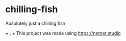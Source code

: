 # chilling-fish
Absolutely just a chilling fish

◕ ◞ ◕ This project was made using https://netnet.studio
